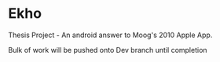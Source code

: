 # Ekho
Thesis Project - An android answer to Moog's 2010 Apple App.

Bulk of work will be pushed onto Dev branch until completion 
